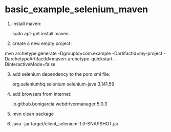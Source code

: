 # basic_example_selenium_maven
1. install maven:

   sudo apt-get install maven

2. create a new empty project:

mvn archetype:generate -DgroupId=com.example -DartifactId=my-project -DarchetypeArtifactId=maven-archetype-quickstart -DinteractiveMode=false

3. add selenium dependency to the pom.xml file:

    <dependency>
        <groupId>org.seleniumhq.selenium</groupId>
        <artifactId>selenium-java</artifactId>
        <version>3.141.59</version>
    </dependency>

4. add browsers from internet:

     <dependency>
       	    <groupId>io.github.bonigarcia</groupId>
            <artifactId>webdrivermanager</artifactId>
            <version>5.0.3</version>
    	</dependency>

5. mvn clean package
6. java -jar target/client_selenium-1.0-SNAPSHOT.jar
